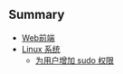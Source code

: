 ## Summary

* [Web前端](puzzles/web-font-end/README.md)
* [Linux 系统](puzzles/linux/README.md)
  * [为用户增加 sudo 权限](puzzles/linux/add_sudo_permission.md)
